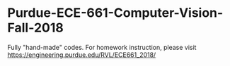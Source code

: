 # Purdue-ECE-661-Computer-Vision-Fall-2018
Fully "hand-made" codes.
For homework instruction, please visit https://engineering.purdue.edu/RVL/ECE661_2018/
